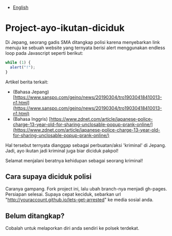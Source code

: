 - [English](README.md)

# Project-ayo-ikutan-diciduk

Di Jepang, seorang gadis SMA ditangkap polisi karena menyebarkan link menuju ke sebuah website yang ternyata berisi alert menggunakan endless loop pada Javascript seperti berikut:

```js
while (1) {
  alert("!");
}
```

Artikel berita terkait:

- (Bahasa Jepang) [https://www.sanspo.com/geino/news/20190304/tro19030418410013-n1.html](https://www.sanspo.com/geino/news/20190304/tro19030418410013-n1.html)
- (Bahasa Inggris) [https://www.zdnet.com/article/japanese-police-charge-13-year-old-for-sharing-unclosable-popup-prank-online/](https://www.zdnet.com/article/japanese-police-charge-13-year-old-for-sharing-unclosable-popup-prank-online/)

Hal tersebut ternyata dianggap sebagai perbuatan/aksi 'kriminal' di Jepang. Jadi, ayo ikutan jadi kriminal juga biar diciduk pakpol!

Selamat menjalani beratnya kehidupan sebagai seorang kriminal!

## Cara supaya diciduk polisi

Caranya gampang. Fork project ini, lalu ubah branch-nya menjadi gh-pages. Persiapan selesai. Supaya cepat keciduk, sebarkan url "http://youraccount.github.io/lets-get-arrested" ke media sosial anda.

## Belum ditangkap?

Cobalah untuk melaporkan diri anda sendiri ke polsek terdekat.
